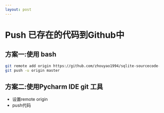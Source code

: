 ```yaml
---
layout: post
---
```


# Push 已存在的代码到Github中

## 方案一:使用 bash

```bash
git remote add origin https://github.com/zhouyao1994/sqlite-sourcecode-read.git
git push -u origin master
```



## 方案二:使用Pycharm IDE git 工具

* 设置remote origin
* push代码

